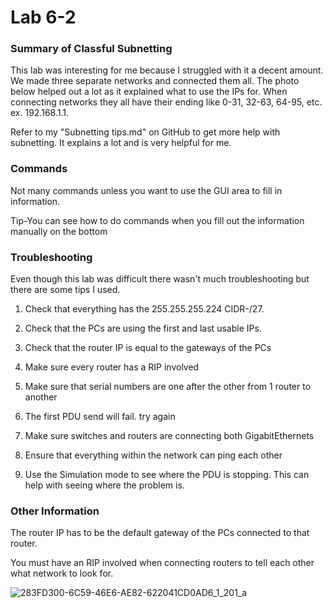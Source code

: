 # Lab 6-2

### Summary of Classful Subnetting
This lab was interesting for me because I struggled with it a decent amount. We made three separate networks and connected them all. The photo below helped out a lot as it explained what to use the IPs for. When connecting networks they all have their ending like 0-31, 32-63, 64-95, etc. ex. 192.168.1.1. 

Refer to my "Subnetting tips.md" on GitHub to get more help with subnetting. It explains a lot and is very helpful for me.

### Commands

Not many commands unless you want to use the GUI area to fill in information.

Tip-You can see how to do commands when you fill out the information manually on the bottom

### Troubleshooting

Even though this lab was difficult there wasn't much troubleshooting but there are some tips I used.

1. Check that everything has the 255.255.255.224 CIDR-/27.

2. Check that the PCs are using the first and last usable IPs.

3. Check that the router IP is equal to the gateways of the PCs

4. Make sure every router has a RIP involved

5. Make sure that serial numbers are one after the other from 1 router to another

6. The first PDU send will fail. try again

7. Make sure switches and routers are connecting both GigabitEthernets

8. Ensure that everything within the network can ping each other

9. Use the Simulation mode to see where the PDU is stopping. This can help with seeing where the problem is.

### Other Information

The router IP has to be the default gateway of the PCs connected to that router. 

You must have an RIP involved when connecting routers to tell each other what network to look for.

![283FD300-6C59-46E6-AE82-622041CD0AD6_1_201_a](https://github.com/user-attachments/assets/0beac329-09b5-459c-84f1-d4cedaf99eb3)
